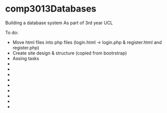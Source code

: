 # comp3013Databases
Building a database system 
As part of 3rd year UCL


To do: 

- Move html files into php files (login.html -> login.php & register.html and register.php)  
- Create site design & structure (copied from bootrstrap) 
- Assing tasks 
- 
- 
- 
- 
- 
- 
- 
- 
-
